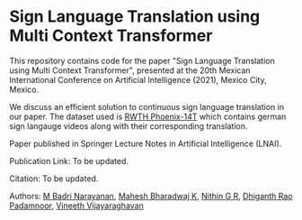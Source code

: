 # Sign Language Translation using Multi Context Transformer

This repository contains code for the paper "Sign Language Translation using Multi Context Transformer", presented at the 20th Mexican International Conference on Artificial Intelligence (2021), Mexico City, Mexico.

We discuss an efficient solution to continuous sign language translation in our paper. The dataset used is [RWTH Phoenix-14T](https://www-i6.informatik.rwth-aachen.de/~koller/RWTH-PHOENIX-2014-T) which contains german sign langauge videos along with their corresponding translation.  

Paper published in Springer Lecture Notes in Artificial Intelligence (LNAI).

Publication Link: To be updated.

Citation: To be updated.


Authors: [M Badri Narayanan](https://github.com/MBadriNarayanan), [Mahesh Bharadwaj K](https://github.com/MaheshBharadwaj), [Nithin G R](https://github.com/nithin-gr), [Dhiganth Rao Padamnoor](https://github.com/dhiganthrao), [Vineeth Vijayaraghavan](https://www.linkedin.com/in/vineethv)
